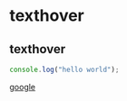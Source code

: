 # texthover
## texthover
```javascript
console.log("hello world");
```

[google](https://google.com)
